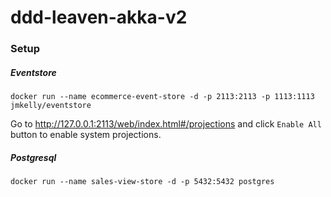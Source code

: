 ddd-leaven-akka-v2
==================


### Setup

##### Eventstore

~~~
docker run --name ecommerce-event-store -d -p 2113:2113 -p 1113:1113 jmkelly/eventstore
~~~
Go to http://127.0.0.1:2113/web/index.html#/projections and click `Enable All` button to enable system projections.

##### Postgresql
~~~
docker run --name sales-view-store -d -p 5432:5432 postgres
~~~
